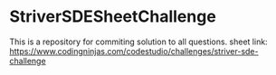 # StriverSDESheetChallenge
This is a repository for commiting solution to all questions.
sheet link: https://www.codingninjas.com/codestudio/challenges/striver-sde-challenge
